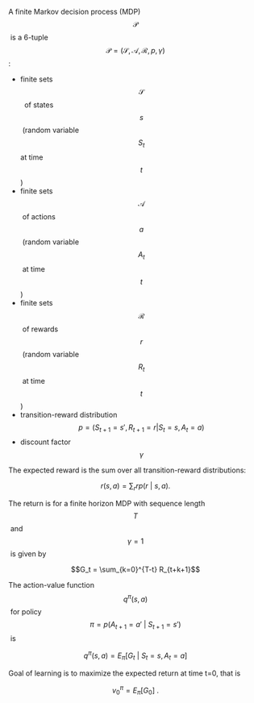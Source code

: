 A finite Markov decision process (MDP) $$\mathcal{P}$$ is a 6-tuple $$\mathcal{P}=(\mathcal{S},\mathcal{A},\mathcal{R},p,\gamma)$$:

* finite sets $$\mathcal{S}$$  of states $$s$$ (random variable $$S_{t}$$ at time $$t$$)
* finite sets $$\mathcal{A}$$ of actions $$a$$ (random variable $$A_{t}$$ at time $$t$$)
* finite sets $$\mathcal{R}$$ of rewards $$r$$ (random variable $$R_{t}$$ at time $$t$$)
* transition-reward distribution $$ p=(S_{t+1}=s',R_{t+1}=r \vert S_t=s,A_t=a) $$
* discount factor $$\gamma$$  

The expected reward is the sum over all transition-reward distributions:   

$$r(s,a)=\sum_r rp(r~\vert~s,a) . $$

The return is for a finite horizon MDP with sequence length $$T$$ and $$\gamma=1$$ is given by  

$$G_t = \sum_{k=0}^{T-t} R_{t+k+1}$$

The action-value function $$q^{\pi}(s,a)$$ for policy $$\pi = p(A_{t+1}=a'~ \vert ~S_{t+1}=s')$$ is   

$$q^{\pi}(s,a) = E_{\pi}[G_t~\vert~S_t=s, A_t=a]$$

Goal of learning is to maximize the expected return at time t=0, that is  

$$
v_0^{\pi}=E_{\pi}[G_0] \ .
$$

